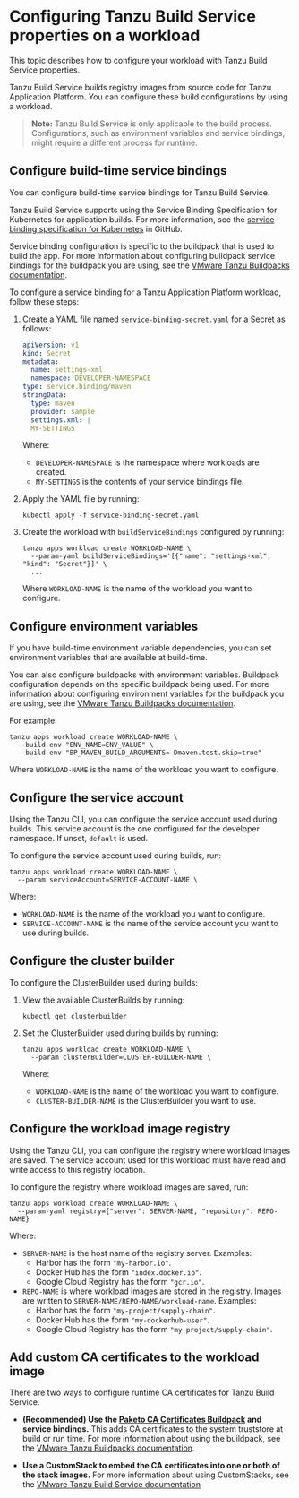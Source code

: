# Configuring Tanzu Build Service properties on a workload

This topic describes how to configure your workload with Tanzu Build Service properties.

Tanzu Build Service builds registry images from source code for Tanzu Application Platform.
You can configure these build configurations by using a workload.

>**Note:** Tanzu Build Service is only applicable to the build process<!--฿ Avoid nominalization: |while deleting| is better than |during the deletion process|. ฿-->.
>Configurations, such as environment variables and service bindings, might require
>a different process for runtime.

## <a id="service-bindings"></a> Configure build-time service bindings

You can configure build-time service bindings for Tanzu Build Service.

Tanzu Build Service supports using the Service Binding Specification for Kubernetes for application builds.
For more information, see the [service binding specification for Kubernetes](https://github.com/k8s-service-bindings/spec)<!--฿ The link should likely be a title or |THIRD-PARTY-NAME documentation|. ฿-->
in GitHub.

Service binding configuration is specific to the buildpack that is used to<!--฿ Redundant? ฿--> build the app.
For more information about configuring buildpack service bindings for the buildpack you are using,
see the [VMware Tanzu Buildpacks documentation](https://docs.vmware.com/en/VMware-Tanzu-Buildpacks/services/tanzu-buildpacks/GUID-index.html).

To configure a service binding for a Tanzu Application Platform workload, follow these steps:

1. Create a YAML file named `service-binding-secret.yaml` for a Secret<!--฿ |secret| is the preferred casing. ฿--> as follows:

    ```yaml
    apiVersion: v1
    kind: Secret
    metadata:
      name: settings-xml
      namespace: DEVELOPER-NAMESPACE
    type: service.binding/maven
    stringData:
      type: maven
      provider: sample
      settings.xml: |
      MY-SETTINGS
    ```

    Where:
    - `DEVELOPER-NAMESPACE` is the namespace where workloads are created.
    - `MY-SETTINGS` is the contents of your service bindings file.

2. Apply the YAML file by running:

    ```console
    kubectl apply -f service-binding-secret.yaml
    ```

3. Create the workload with `buildServiceBindings` configured by running:

    ```console
    tanzu apps workload create WORKLOAD-NAME \
      --param-yaml buildServiceBindings='[{"name": "settings-xml", "kind": "Secret"}]' \
      ...
    ```

    Where `WORKLOAD-NAME` is the name of the workload you want to configure.

## <a id="env-vars"></a> Configure environment variables

If you have build-time environment variable dependencies, you can set environment variables
that are available at build-time.

You can also configure buildpacks with environment variables.
Buildpack configuration depends on the specific buildpack being used.
For more information about configuring environment variables for the buildpack you are using,
see the [VMware Tanzu Buildpacks documentation](https://docs.vmware.com/en/VMware-Tanzu-Buildpacks/services/tanzu-buildpacks/GUID-index.html).

For example:

```console
tanzu apps workload create WORKLOAD-NAME \
  --build-env "ENV_NAME=ENV_VALUE" \
  --build-env "BP_MAVEN_BUILD_ARGUMENTS=-Dmaven.test.skip=true"
```

Where `WORKLOAD-NAME` is the name of the workload you want to configure.

## <a id="service-account"></a> Configure the service account

Using the Tanzu CLI, you can configure the service account used during builds.
This service account is the one configured for the developer namespace.
If unset, `default` is used.

To configure the service account used during builds, run:

```console
tanzu apps workload create WORKLOAD-NAME \
  --param serviceAccount=SERVICE-ACCOUNT-NAME \
```

Where:

- `WORKLOAD-NAME` is the name of the workload you want to configure.
- `SERVICE-ACCOUNT-NAME` is the name of the service account you want to use during builds.

## <a id="cluster-builder"></a> Configure the cluster builder

To configure the ClusterBuilder used during builds:

1. View the available ClusterBuilds by running:

    ```console
    kubectl get clusterbuilder
    ```

1. Set the ClusterBuilder used during builds by running:

    ```console
    tanzu apps workload create WORKLOAD-NAME \
      --param clusterBuilder=CLUSTER-BUILDER-NAME \
    ```

    Where:

    - `WORKLOAD-NAME` is the name of the workload you want to configure.
    - `CLUSTER-BUILDER-NAME` is the ClusterBuilder you want to use.

## <a id="registry"></a> Configure the workload image registry

Using the Tanzu CLI, you can configure the registry where workload images are saved.
The service account used for this workload must have read and write access to this registry location.

To configure the registry where workload images are saved, run:

```console
tanzu apps workload create WORKLOAD-NAME \
  --param-yaml registry={"server": SERVER-NAME, "repository": REPO-NAME}
```

Where:

- `SERVER-NAME` is the host name of the registry server. Examples:
  - Harbor has the form `"my-harbor.io"`.
  - Docker Hub has the form `"index.docker.io"`.
  - Google Cloud Registry has the form `"gcr.io"`.
- `REPO-NAME` is where workload images are stored in the registry.
Images are written to `SERVER-NAME/REPO-NAME/workload-name`. Examples:
  - Harbor has the form `"my-project/supply-chain"`.
  - Docker Hub has the form `"my-dockerhub-user"`.
  - Google Cloud Registry has the form `"my-project/supply-chain"`.

## <a id="workload-custom-certs"></a> Add custom CA certificates to the workload image

There are two ways to configure runtime CA certificates for Tanzu Build Service.

- **(Recommended) Use the [Paketo CA Certificates Buildpack](https://github.com/paketo-buildpacks/ca-certificates) and service bindings.**
This adds CA certificates to the system truststore at build or run time.
For more information about using the buildpack, see the [VMware Tanzu Buildpacks documentation](https://docs.vmware.com/en/VMware-Tanzu-Buildpacks/services/tanzu-buildpacks/GUID-config-config-buildpack-kp.html#ca-certificates).

- **Use a CustomStack to embed the CA certificates into one or both of the stack images.**
For more information about using CustomStacks, see the [VMware Tanzu Build Service documentation](https://docs.vmware.com/en/Tanzu-Build-Service/1.7/vmware-tanzu-build-service/GUID-managing-custom-stacks.html)
